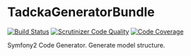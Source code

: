 TadckaGeneratorBundle
=====================

[![Build Status](https://scrutinizer-ci.com/g/tadcka/TadckaGeneratorBundle/badges/build.png?b=master)](https://scrutinizer-ci.com/g/tadcka/TadckaGeneratorBundle/build-status/master)
[![Scrutinizer Code Quality](https://scrutinizer-ci.com/g/tadcka/TadckaGeneratorBundle/badges/quality-score.png?b=master)](https://scrutinizer-ci.com/g/tadcka/TadckaGeneratorBundle/?branch=master)
[![Code Coverage](https://scrutinizer-ci.com/g/tadcka/TadckaGeneratorBundle/badges/coverage.png?b=master)](https://scrutinizer-ci.com/g/tadcka/TadckaGeneratorBundle/?branch=master)

Symfony2 Code Generator. Generate model structure.
